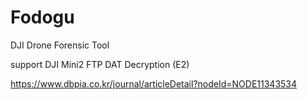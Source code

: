 # Fodogu
DJI Drone Forensic Tool

support DJI Mini2 FTP DAT Decryption (E2)

https://www.dbpia.co.kr/journal/articleDetail?nodeId=NODE11343534
